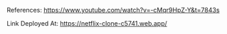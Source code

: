 References: https://www.youtube.com/watch?v=-cMqr9HpZ-Y&t=7843s



Link Deployed At: https://netflix-clone-c5741.web.app/
